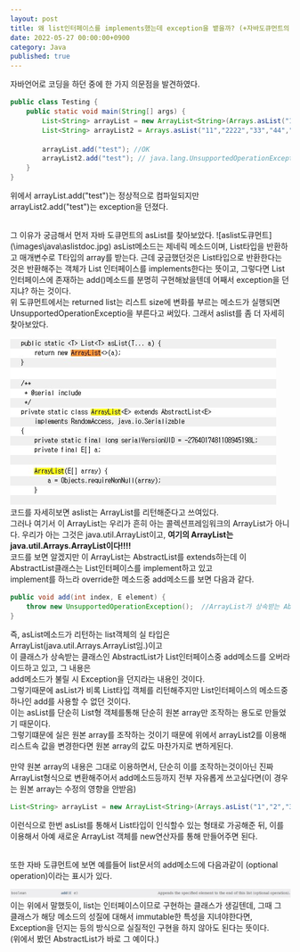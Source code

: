 ```yaml
---
layout: post
title: 왜 list인터페이스를 implements했는데 exception을 뱉을까? (+자바도큐먼트의 optional operation 의미)
date: 2022-05-27 00:00:00+0900
category: Java
published: true
---
```

자바언어로 코딩을 하던 중에 한 가지 의문점을 발견하였다.  
```java
public class Testing {
    public static void main(String[] args) {
        List<String> arrayList = new ArrayList<String>(Arrays.asList("1","2","3","4","5"));
        List<String> arrayList2 = Arrays.asList("11","2222","33","44","55");

        arrayList.add("test"); //OK
        arrayList2.add("test"); // java.lang.UnsupportedOperationException
    }
}
```  
위에서 arrayList.add("test")는 정상적으로 컴파일되지만  
arrayList2.add("test")는 exception을 던졌다.  

<br>
그 이유가 궁금해서 먼저 자바 도큐먼트의 asList를 찾아보았다.   
![aslist도큐먼트](\images\java\aslistdoc.jpg)  
asList메소드는 제네릭 메소드이며, List<T>타입을 반환하고 매개변수로 T타입의 array를 받는다.  
근데 궁금했던것은 List타입으로 반환한다는 것은 반환해주는 객체가 List 인터페이스를 implements한다는 뜻이고,  
그렇다면 List인터페이스에 존재하는 add()메소드를 분명히 구현해놨을텐데 어째서 exception을 던지냐? 하는 것이다.  
<br>
위 도큐먼트에서는 returned list는 리스트 size에 변화를 부르는 메소드가 실행되면 UnsupportedOperationExceptio을 부른다고 써있다.  
그래서 aslist를 좀 더 자세히 찾아보았다.  

![aslist](\images\java\aslist.jpg)  
코드를 자세히보면 aslist는 ArrayList를 리턴해준다고 쓰여있다.  
그러나 여기서 이 ArrayList는 우리가 흔히 아는 콜렉션프레임워크의 ArrayList가 아니다. 
우리가 아는 그것은 java.util.ArrayList이고, **여기의 ArrayList는 java.util.Arrays.ArrayList이다!!!!**  
코드를 보면 알겠지만 이 ArrayList는 AbstractList를 extends하는데 이 AbstractList클래스는 List인터페이스를 implement하고 있고  
implement를 하느라 override한 메소드중 add메소드를 보면 다음과 같다.  
```java
public void add(int index, E element) {
    throw new UnsupportedOperationException();  //ArrayList가 상속받는 AbstractList가 implements한 List인터페이스의 메소드중 오버라이드한 add 메소드.
}
```   
즉, asList메소드가 리턴하는 list객체의 실 타입은 ArrayList(java.util.Arrays.ArrayList임.)이고  
이 클래스가 상속받는 클래스인 AbstractList가 List인터페이스중 add메소드를 오버라이드하고 있고, 그 내용은  
add메소드가 불릴 시 Exception을 던지라는 내용인 것이다.  
그렇기때문에 asList가 비록 List타입 객체를 리턴해주지만 List인터페이스의 메소드중 하나인 add를 사용할 수 없던 것이다.  
이는 asList를 단순히 List형 객체를통해 단순히 원본 array만 조작하는 용도로 만들었기 때문이다.  
그렇기떄문에 실은 원본 array를 조작하는 것이기 때문에 위에서 arrayList2를 이용해 리스트속 값을 변경한다면 원본 array의 값도 마찬가지로 변하게된다.  
<br>
만약 원본 array의 내용은 그대로 이용하면서, 단순히 이를 조작하는것이아닌 진짜 ArrayList형식으로 변환해주어서 add메소드등까지 전부 자유롭게 쓰고싶다면(이 경우는 원본 array는 수정의 영향을 안받음)  
```java
List<String> arrayList = new ArrayList<String>(Arrays.asList("1","2","3","4","5"));
```  
이런식으로 한번 asList를 통해서 List타입이 인식할수 있는 형태로 가공해준 뒤, 이를 이용해서 아예 새로운 ArrayList 객체를 new연산자를 통해 만들어주면 된다.  

<br>
또한 자바 도큐먼트에 보면 예를들어  
list문서의 add메소드에 다음과같이 (optional operation)이라는 표시가 있다.  

![옵션](\images\java\optionaloperation.jpg)  
이는 위에서 말했듯이, list는 인터페이스이므로 구현하는 클래스가 생길텐데, 그때 그 클래스가 해당 메소드의 성질에 대해서 immutable한 특성을 지녀야한다면, Exception을 던지는 등의 방식으로 실질적인 구현을 하지 않아도 된다는 뜻이다.  
(위에서 봤던 AbstractList가 바로 그 예이다.)  